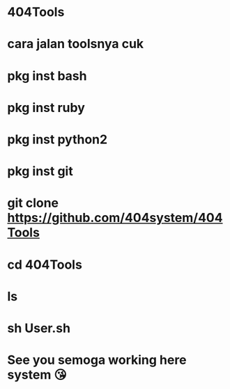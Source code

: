 # 404Tools

# cara jalan toolsnya cuk

# pkg inst bash

# pkg inst ruby

# pkg inst python2 

# pkg inst git

# git clone https://github.com/404system/404Tools

# cd 404Tools

# ls

# sh User.sh

# See you semoga working here system 😘
